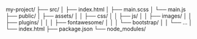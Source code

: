 my-project/
├── src/
│   ├── index.html
│   ├── main.scss
│   └── main.js
├── public/
│   ├── assets/
│   │   ├── css/
│   │   ├── js/
│   │   ├── images/
│   │   ├── plugins/
│   │   │   ├── fontawesome/
│   │   │   └── bootstrap/
│   │   └── ...
│   └── index.html
├── package.json
└── node_modules/
